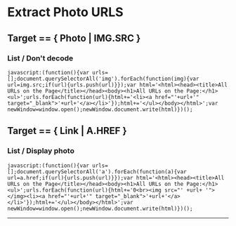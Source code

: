 # Extract Photo URLS



## Target == { Photo | IMG.SRC }


### List / Don't decode                           
```
javascript:(function(){var urls=[];document.querySelectorAll('img').forEach(function(img){var url=img.src;if(url){urls.push(url)}});var html='<html><head><title>All URLs on the Page</title></head><body><h1>All URLs on the Page:</h1><ul>';urls.forEach(function(url){html+='<li><a href="'+url+'" target="_blank">'+url+'</a></li>'});html+='</ul></body></html>';var newWindow=window.open();newWindow.document.write(html)})();
```



## Target == { Link | A.HREF }


### List / Display photo                       
```
javascript:(function(){var urls=[];document.querySelectorAll('a').forEach(function(a){var url=a.href;if(url){urls.push(url)}});var html='<html><head><title>All URLs on the Page</title></head><body><h1>All URLs on the Page:</h1><ul>';urls.forEach(function(url){html+='0<br><img src="' +url+ '"></img><li><a href="'+url+'" target="_blank">'+url+'</a></li>'});html+='</ul></body></html>';var newWindow=window.open();newWindow.document.write(html)})();
```



***             






